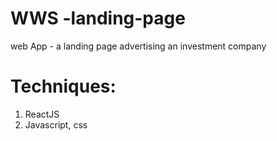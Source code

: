 # WWS -landing-page
web App - a landing page advertising an investment company

# Techniques:
1. ReactJS
2. Javascript, css





